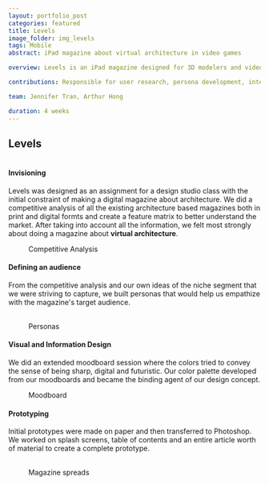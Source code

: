 ```yaml
---
layout: portfolio_post
categories: featured
title: Levels
image_folder: img_levels
tags: Mobile
abstract: iPad magazine about virtual architecture in video games

overview: Levels is an iPad magazine designed for 3D modelers and video game enthusiasts delving into the world of virtual architecture.

contributions: Responsible for user research, persona development, interaction and visual design. I developed the functional prototype in HTML5/Javascript.

team: Jennifer Tran, Arthur Hong

duration: 4 weeks
---
```

<h2>Levels</h2>

<figure class="post-image">
	<img lazysrc="/img/img_levels/intro_image.png">
</figure>

<h4>Invisioning</h4>

Levels was designed as an assignment for a design studio class with the initial constraint of making a digital magazine about architecture. We did a competitive analysis of all the existing architecture based magazines both in print and digital formts and create a feature matrix to better understand the market. After taking into account all the information, we felt most strongly about doing a magazine about **virtual architecture**.

<figure class="post-image">
	<img lazysrc="/img/img_levels/ca.png">
	<figcaption>Competitive Analysis</figcaption>
</figure>

<h4>Defining an audience</h4>

From the competitive analysis and our own ideas of the niche segment that we were striving to capture, we built personas that would help us empathize with the magazine's target audience.

<figure class="post-image-thumbnails">
	<img lazysrc="/img/img_levels/persona_1.jpg" class="post-thumbnail img-polaroid">
	<img lazysrc="/img/img_levels/persona_2.jpg" class="post-thumbnail img-polaroid">
	<img lazysrc="/img/img_levels/persona_3.jpg" class="post-thumbnail img-polaroid">
	<figcaption>Personas</figcaption>
</figure>

<h4>Visual and Information Design</h4>

We did an extended moodboard session where the colors tried to convey the sense of being sharp, digital and futuristic. Our color palette developed from our moodboards and became the binding agent of our design concept.

<figure class="post-image">
	<img lazysrc="/img/img_levels/moodboard.png">
	<figcaption>Moodboard</figcaption>
</figure>

<h4>Prototyping</h4>

Initial prototypes were made on paper and then transferred to Photoshop. We worked on splash screens, table of contents and an entire article worth of material to create a complete prototype.

<figure class="post-image-thumbnails">
	<img lazysrc="/img/img_levels/cover.png" class="post-thumbnail img-polaroid">
	<img lazysrc="/img/img_levels/layout2.png" class="post-thumbnail img-polaroid">
	<img lazysrc="/img/img_levels/layout3.png" class="post-thumbnail img-polaroid">
	<figcaption>Magazine spreads</figcaption>
</figure>
